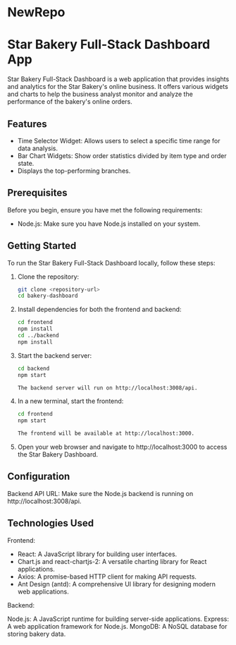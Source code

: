 # NewRepo

# Star Bakery Full-Stack Dashboard App

Star Bakery Full-Stack Dashboard is a web application that provides insights and analytics for the Star Bakery's online business. It offers various widgets and charts to help the business analyst monitor and analyze the performance of the bakery's online orders.

## Features

- Time Selector Widget: Allows users to select a specific time range for data analysis.
- Bar Chart Widgets: Show order statistics divided by item type and order state.
- Displays the top-performing branches.

## Prerequisites

Before you begin, ensure you have met the following requirements:

- Node.js: Make sure you have Node.js installed on your system.

## Getting Started

To run the Star Bakery Full-Stack Dashboard locally, follow these steps:

1. Clone the repository:

   ```bash
   git clone <repository-url>
   cd bakery-dashboard

   ```

2. Install dependencies for both the frontend and backend:

   ```bash
   cd frontend
   npm install
   cd ../backend
   npm install

   ```

3. Start the backend server:

   ```bash
   cd backend
   npm start

   The backend server will run on http://localhost:3008/api.
   ```

4. In a new terminal, start the frontend:

   ```bash
   cd frontend
   npm start

   The frontend will be available at http://localhost:3000.
   ```

5. Open your web browser and navigate to http://localhost:3000 to access the Star Bakery Dashboard.

## Configuration

Backend API URL: Make sure the Node.js backend is running on http://localhost:3008/api.

## Technologies Used

Frontend:

- React: A JavaScript library for building user interfaces.
- Chart.js and react-chartjs-2: A versatile charting library for React applications.
- Axios: A promise-based HTTP client for making API requests.
- Ant Design (antd): A comprehensive UI library for designing modern web applications.

Backend:

Node.js: A JavaScript runtime for building server-side applications.
Express: A web application framework for Node.js.
MongoDB: A NoSQL database for storing bakery data.

